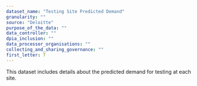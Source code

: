 ```yaml
---
dataset_name: "Testing Site Predicted Demand"
granularity: ""
source: "Deloitte"
purpose_of_the_data: ""
data_controller: ""
dpia_inclusion: ""
data_processor_organisations: ""
collecting_and_sharing_governance: ""
first_letter: T
---
```

This dataset includes details about the predicted demand for testing at each site.